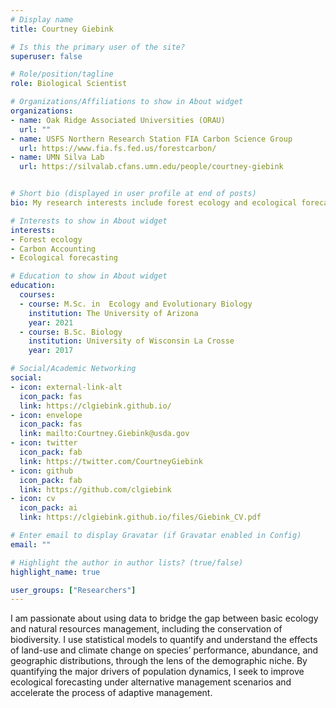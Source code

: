 ```yaml
---
# Display name
title: Courtney Giebink

# Is this the primary user of the site?
superuser: false

# Role/position/tagline
role: Biological Scientist

# Organizations/Affiliations to show in About widget
organizations:
- name: Oak Ridge Associated Universities (ORAU)
  url: ""
- name: USFS Northern Research Station FIA Carbon Science Group
  url: https://www.fia.fs.fed.us/forestcarbon/
- name: UMN Silva Lab
  url: https://silvalab.cfans.umn.edu/people/courtney-giebink


# Short bio (displayed in user profile at end of posts)
bio: My research interests include forest ecology and ecological forecasting to enable adaptive management.

# Interests to show in About widget
interests:
- Forest ecology
- Carbon Accounting
- Ecological forecasting

# Education to show in About widget
education:
  courses:
  - course: M.Sc. in  Ecology and Evolutionary Biology
    institution: The University of Arizona
    year: 2021
  - course: B.Sc. Biology
    institution: University of Wisconsin La Crosse
    year: 2017

# Social/Academic Networking
social:
- icon: external-link-alt
  icon_pack: fas
  link: https://clgiebink.github.io/
- icon: envelope
  icon_pack: fas
  link: mailto:Courtney.Giebink@usda.gov
- icon: twitter
  icon_pack: fab
  link: https://twitter.com/CourtneyGiebink
- icon: github
  icon_pack: fab
  link: https://github.com/clgiebink
- icon: cv
  icon_pack: ai
  link: https://clgiebink.github.io/files/Giebink_CV.pdf

# Enter email to display Gravatar (if Gravatar enabled in Config)
email: ""

# Highlight the author in author lists? (true/false)
highlight_name: true

user_groups: ["Researchers"]
---
```


I am passionate about using data to bridge the gap between basic ecology and natural resources management, including the conservation of biodiversity. I use statistical models to quantify and understand the effects of land-use and climate change on species’ performance, abundance, and geographic distributions, through the lens of the demographic niche. By quantifying the major drivers of population dynamics, I seek to improve ecological forecasting under alternative management scenarios and accelerate the process of adaptive management.
